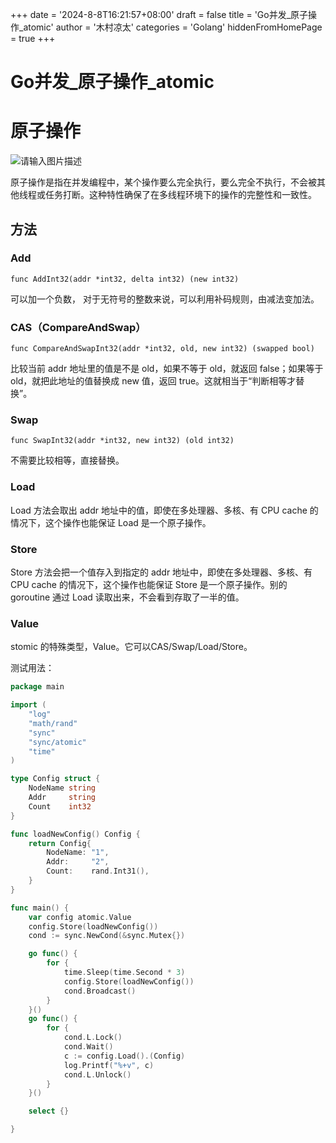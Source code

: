 +++
date = '2024-8-8T16:21:57+08:00'
draft = false
title = 'Go并发_原子操作_atomic'
author = '木村凉太'
categories = 'Golang'
hiddenFromHomePage = true 
+++

# Go并发_原子操作_atomic

# 原子操作

![请输入图片描述](http://mucunliangtai.com/usr/uploads/2024/08/393808069.jpg)

原子操作是指在并发编程中，某个操作要么完全执行，要么完全不执行，不会被其他线程或任务打断。这种特性确保了在多线程环境下的操作的完整性和一致性。

## 方法

### Add

`func AddInt32(addr *int32, delta int32) (new int32)`

可以加一个负数， 对于无符号的整数来说，可以利用补码规则，由减法变加法。

### CAS（CompareAndSwap）

`func CompareAndSwapInt32(addr *int32, old, new int32) (swapped bool)`

比较当前 addr 地址里的值是不是 old，如果不等于 old，就返回 false；如果等于 old，就把此地址的值替换成 new 值，返回 true。这就相当于“判断相等才替换”。

### Swap

`func SwapInt32(addr *int32, new int32) (old int32)`

不需要比较相等，直接替换。

### Load

Load 方法会取出 addr 地址中的值，即使在多处理器、多核、有 CPU cache 的情况下，这个操作也能保证 Load 是一个原子操作。

### Store

Store 方法会把一个值存入到指定的 addr 地址中，即使在多处理器、多核、有 CPU cache 的情况下，这个操作也能保证 Store 是一个原子操作。别的 goroutine 通过 Load 读取出来，不会看到存取了一半的值。

### Value

stomic 的特殊类型，Value。它可以CAS/Swap/Load/Store。

测试用法：

```go
package main

import (
	"log"
	"math/rand"
	"sync"
	"sync/atomic"
	"time"
)

type Config struct {
	NodeName string
	Addr     string
	Count    int32
}

func loadNewConfig() Config {
	return Config{
		NodeName: "1",
		Addr:     "2",
		Count:    rand.Int31(),
	}
}

func main() {
	var config atomic.Value
	config.Store(loadNewConfig())
	cond := sync.NewCond(&sync.Mutex{})

	go func() {
		for {
			time.Sleep(time.Second * 3)
			config.Store(loadNewConfig())
			cond.Broadcast()
		}
	}()
	go func() {
		for {
			cond.L.Lock()
			cond.Wait()
			c := config.Load().(Config)
			log.Printf("%+v", c)
			cond.L.Unlock()
		}
	}()

	select {}

}